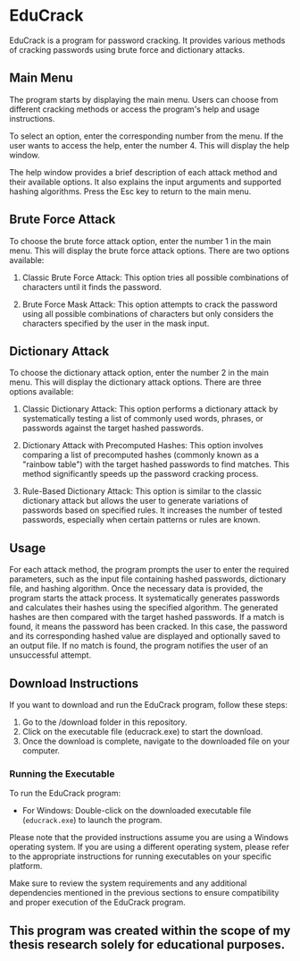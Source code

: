 # EduCrack

EduCrack is a program for password cracking. It provides various methods of cracking passwords using brute force and dictionary attacks.

## Main Menu

The program starts by displaying the main menu. Users can choose from different cracking methods or access the program's help and usage instructions.

To select an option, enter the corresponding number from the menu. If the user wants to access the help, enter the number 4. This will display the help window.

The help window provides a brief description of each attack method and their available options. It also explains the input arguments and supported hashing algorithms. Press the Esc key to return to the main menu.

## Brute Force Attack

To choose the brute force attack option, enter the number 1 in the main menu. This will display the brute force attack options. There are two options available:

1. Classic Brute Force Attack: This option tries all possible combinations of characters until it finds the password.

2. Brute Force Mask Attack: This option attempts to crack the password using all possible combinations of characters but only considers the characters specified by the user in the mask input.

## Dictionary Attack

To choose the dictionary attack option, enter the number 2 in the main menu. This will display the dictionary attack options. There are three options available:

1. Classic Dictionary Attack: This option performs a dictionary attack by systematically testing a list of commonly used words, phrases, or passwords against the target hashed passwords.

2. Dictionary Attack with Precomputed Hashes: This option involves comparing a list of precomputed hashes (commonly known as a "rainbow table") with the target hashed passwords to find matches. This method significantly speeds up the password cracking process.

3. Rule-Based Dictionary Attack: This option is similar to the classic dictionary attack but allows the user to generate variations of passwords based on specified rules. It increases the number of tested passwords, especially when certain patterns or rules are known.

## Usage

For each attack method, the program prompts the user to enter the required parameters, such as the input file containing hashed passwords, dictionary file, and hashing algorithm. Once the necessary data is provided, the program starts the attack process. It systematically generates passwords and calculates their hashes using the specified algorithm. The generated hashes are then compared with the target hashed passwords. If a match is found, it means the password has been cracked. In this case, the password and its corresponding hashed value are displayed and optionally saved to an output file. If no match is found, the program notifies the user of an unsuccessful attempt.

## Download Instructions

If you want to download and run the EduCrack program, follow these steps:

1. Go to the /download folder in this repository.
2. Click on the executable file (educrack.exe) to start the download.
3. Once the download is complete, navigate to the downloaded file on your computer.

### Running the Executable

To run the EduCrack program:

- For Windows: Double-click on the downloaded executable file (`educrack.exe`) to launch the program.

Please note that the provided instructions assume you are using a Windows operating system. If you are using a different operating system, please refer to the appropriate instructions for running executables on your specific platform.

Make sure to review the system requirements and any additional dependencies mentioned in the previous sections to ensure compatibility and proper execution of the EduCrack program.


## This program was created within the scope of my thesis research solely for educational purposes.
